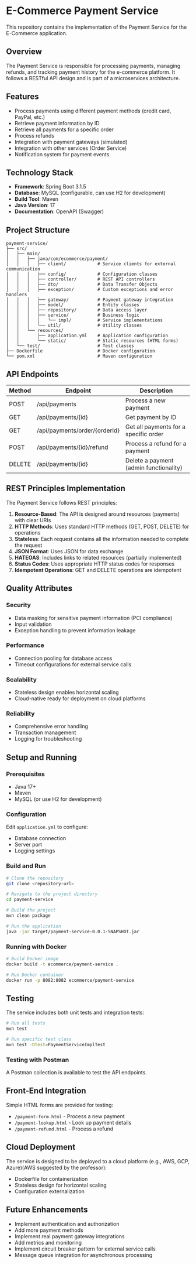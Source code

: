 # E-Commerce Payment Service

This repository contains the implementation of the Payment Service for the E-Commerce application.

## Overview

The Payment Service is responsible for processing payments, managing refunds, and tracking payment history for the e-commerce platform. It follows a RESTful API design and is part of a microservices architecture.

## Features

- Process payments using different payment methods (credit card, PayPal, etc.)
- Retrieve payment information by ID
- Retrieve all payments for a specific order
- Process refunds
- Integration with payment gateways (simulated)
- Integration with other services (Order Service)
- Notification system for payment events

## Technology Stack

- **Framework**: Spring Boot 3.1.5
- **Database**: MySQL (configurable, can use H2 for development)
- **Build Tool**: Maven
- **Java Version**: 17
- **Documentation**: OpenAPI (Swagger)

## Project Structure

```
payment-service/
├── src/
│   ├── main/
│   │   ├── java/com/ecommerce/payment/
│   │   │   ├── client/            # Service clients for external communication
│   │   │   ├── config/            # Configuration classes
│   │   │   ├── controller/        # REST API controllers
│   │   │   ├── dto/               # Data Transfer Objects
│   │   │   ├── exception/         # Custom exceptions and error handlers
│   │   │   ├── gateway/           # Payment gateway integration
│   │   │   ├── model/             # Entity classes
│   │   │   ├── repository/        # Data access layer
│   │   │   ├── service/           # Business logic
│   │   │   │   └── impl/          # Service implementations
│   │   │   └── util/              # Utility classes
│   │   └── resources/
│   │       ├── application.yml    # Application configuration
│   │       └── static/            # Static resources (HTML forms)
│   └── test/                      # Test classes
├── Dockerfile                     # Docker configuration
└── pom.xml                        # Maven configuration
```

## API Endpoints

| Method | Endpoint                       | Description                               |
|--------|--------------------------------|-------------------------------------------|
| POST   | /api/payments                  | Process a new payment                     |
| GET    | /api/payments/{id}             | Get payment by ID                         |
| GET    | /api/payments/order/{orderId}  | Get all payments for a specific order     |
| POST   | /api/payments/{id}/refund      | Process a refund for a payment            |
| DELETE | /api/payments/{id}             | Delete a payment (admin functionality)    |

## REST Principles Implementation

The Payment Service follows REST principles:

1. **Resource-Based**: The API is designed around resources (payments) with clear URIs
2. **HTTP Methods**: Uses standard HTTP methods (GET, POST, DELETE) for operations
3. **Stateless**: Each request contains all the information needed to complete the request
4. **JSON Format**: Uses JSON for data exchange
5. **HATEOAS**: Includes links to related resources (partially implemented)
6. **Status Codes**: Uses appropriate HTTP status codes for responses
7. **Idempotent Operations**: GET and DELETE operations are idempotent

## Quality Attributes

### Security
- Data masking for sensitive payment information (PCI compliance)
- Input validation
- Exception handling to prevent information leakage

### Performance
- Connection pooling for database access
- Timeout configurations for external service calls

### Scalability
- Stateless design enables horizontal scaling
- Cloud-native ready for deployment on cloud platforms

### Reliability
- Comprehensive error handling
- Transaction management
- Logging for troubleshooting

## Setup and Running

### Prerequisites
- Java 17+
- Maven
- MySQL (or use H2 for development)

### Configuration
Edit `application.yml` to configure:
- Database connection
- Server port
- Logging settings

### Build and Run

```bash
# Clone the repository
git clone <repository-url>

# Navigate to the project directory
cd payment-service

# Build the project
mvn clean package

# Run the application
java -jar target/payment-service-0.0.1-SNAPSHOT.jar
```

### Running with Docker

```bash
# Build Docker image
docker build -t ecommerce/payment-service .

# Run Docker container
docker run -p 8082:8082 ecommerce/payment-service
```

## Testing

The service includes both unit tests and integration tests:

```bash
# Run all tests
mvn test

# Run specific test class
mvn test -Dtest=PaymentServiceImplTest
```

### Testing with Postman
A Postman collection is available to test the API endpoints.

## Front-End Integration

Simple HTML forms are provided for testing:
- `/payment-form.html` - Process a new payment
- `/payment-lookup.html` - Look up payment details
- `/payment-refund.html` - Process a refund

## Cloud Deployment

The service is designed to be deployed to a cloud platform (e.g., AWS, GCP, Azure)(AWS suggested by the professor):
- Dockerfile for containerization
- Stateless design for horizontal scaling
- Configuration externalization

## Future Enhancements

- Implement authentication and authorization
- Add more payment methods
- Implement real payment gateway integrations
- Add metrics and monitoring
- Implement circuit breaker pattern for external service calls
- Message queue integration for asynchronous processing
